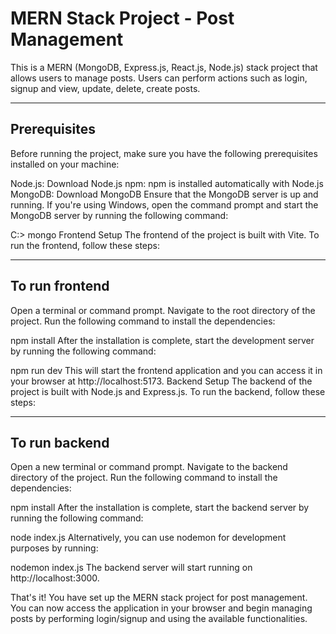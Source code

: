 # MERN Stack Project - Post Management
This is a MERN (MongoDB, Express.js, React.js, Node.js) stack project that allows users to manage posts. Users can perform actions such as login, signup and view, update, delete,  create posts.

---

## Prerequisites
Before running the project, make sure you have the following prerequisites installed on your machine:


Node.js: Download Node.js
npm: npm is installed automatically with Node.js
MongoDB: Download MongoDB
Ensure that the MongoDB server is up and running. If you're using Windows, open the command prompt and start the MongoDB server by running the following command:



C:\> mongo
Frontend Setup
The frontend of the project is built with Vite. To run the frontend, follow these steps:

---

## To run frontend
Open a terminal or command prompt.
Navigate to the root directory of the project.
Run the following command to install the dependencies:



npm install
After the installation is complete, start the development server by running the following command:



npm run dev
This will start the frontend application and you can access it in your browser at http://localhost:5173.
Backend Setup
The backend of the project is built with Node.js and Express.js. To run the backend, follow these steps:

---

## To run backend
Open a new terminal or command prompt.
Navigate to the backend directory of the project.
Run the following command to install the dependencies:



npm install
After the installation is complete, start the backend server by running the following command:



node index.js
Alternatively, you can use nodemon for development purposes by running:



nodemon index.js
The backend server will start running on http://localhost:3000.



That's it! You have set up the MERN stack project for post management. You can now access the application in your browser and begin managing posts by performing login/signup and using the available functionalities.
